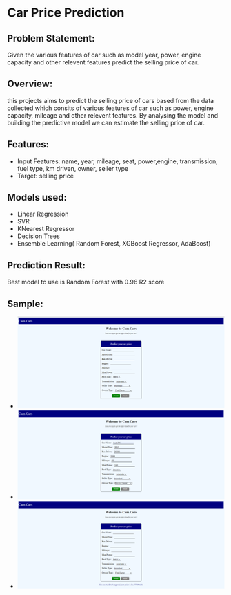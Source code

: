 # Car Price Prediction

## Problem Statement:
Given the various features of car such as model year, power, engine capacity and other relevent features predict the selling price of car.

## Overview:
this projects aims to predict the selling price of cars based from the data collected which consits of various features of car such as power, engine capacity, mileage and other relevent features. By analysing the model and building the predictive model we can estimate the selling price of car.

## Features:
* Input Features: name, year, mileage, seat, power,engine, transmission, fuel type, km driven, owner, seller type
* Target: selling price

## Models used:
* Linear Regression
* SVR
* KNearest Regressor
* Decision Trees
* Ensemble Learning( Random Forest, XGBoost Regressor, AdaBoost)

## Prediction Result:
Best model to use is Random Forest with 0.96 R2 score

## Sample:
* ![sample1](images/z1.png)
* ![sample2](images/z2.png)
* ![sample3](images/z3.png)
  
